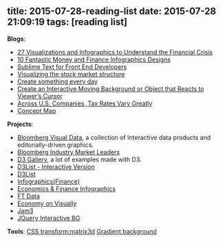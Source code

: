 title: 2015-07-28-reading-list
date: 2015-07-28 21:09:19
tags: [reading list]
---




__Blogs__:
- [27 Visualizations and Infographics to Understand the Financial Crisis](http://flowingdata.com/2009/03/13/27-visualizations-and-infographics-to-understand-the-financial-crisis/)
- [10 Fantastic Money and Finance Infographics Designs](http://thefinishedbox.com/inspiration/web-interfaces/10-fantastic-money-and-finance-infographic-designs/)
- [Sublime Text for Front End Developers](https://css-tricks.com/sublime-text-front-end-developers/)
- [Visualizing the stock market structure](http://scikit-learn.org/stable/auto_examples/applications/plot_stock_market.html)
- [Create something every day](https://medium.com/@stef/create-something-every-day-723d7e73b9bd)
- [Create an Interactive Moving Background or Object that Reacts to Viewer’s Cursor](http://www.onextrapixel.com/2014/04/09/create-an-interactive-moving-backgroundobject-that-reacts-to-viewers-cursor/)
- [Across U.S. Companies, Tax Rates Vary Greatly](http://www.nytimes.com/interactive/2013/05/25/sunday-review/corporate-taxes.html)
- [Concept Map](http://www.findtheconversation.com/concept-map/)


__Projects__:
- [Bloomberg Visual Data](http://www.bloomberg.com/visual-data/), a collection of Interactive data products and editorially-driven graphics.
- [Bloomberg Industry Market Leaders](http://www.bloomberg.com/visual-data/industries/grid/market-cap)
- [D3 Gallery](https://github.com/mbostock/d3/wiki/Gallery), a lot of examples made with D3.
- [D3List - Interactive Version](http://christopheviau.com/d3list/gallery.html)
- [D3List](http://christopheviau.com/d3list/)
- [Infographics(Finance)](https://www.pinterest.com/infographiclist/infographics-finance-/)
- [Economics & Finance Infographics](https://www.pinterest.com/infographics4u/economics-finance-infographics/)
- [FT Data](http://blogs.ft.com/ftdata/category/graphics/interactive/)
- [Economy on Visually](http://visual.ly/economy-infographics)
- [Jam3](http://www.jam3.com/work/)
- [JQuery Interactive BG](http://www.thepetedesign.com/demos/interactive_bg_demo.html)

__Tools__:
[CSS transform:matrix3d](http://ds-overdesign.com/transform/matrix3d.html)
[Gradient background](http://codepen.io/quasimondo/pen/lDdrF)